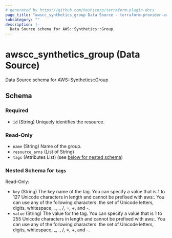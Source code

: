 ```yaml
---
# generated by https://github.com/hashicorp/terraform-plugin-docs
page_title: "awscc_synthetics_group Data Source - terraform-provider-awscc"
subcategory: ""
description: |-
  Data Source schema for AWS::Synthetics::Group
---
```


# awscc_synthetics_group (Data Source)

Data Source schema for AWS::Synthetics::Group



<!-- schema generated by tfplugindocs -->
## Schema

### Required

- `id` (String) Uniquely identifies the resource.

### Read-Only

- `name` (String) Name of the group.
- `resource_arns` (List of String)
- `tags` (Attributes List) (see [below for nested schema](#nestedatt--tags))

<a id="nestedatt--tags"></a>
### Nested Schema for `tags`

Read-Only:

- `key` (String) The key name of the tag. You can specify a value that is 1 to 127 Unicode characters in length and cannot be prefixed with aws:. You can use any of the following characters: the set of Unicode letters, digits, whitespace, _, ., /, =, +, and -.
- `value` (String) The value for the tag. You can specify a value that is 1 to 255 Unicode characters in length and cannot be prefixed with aws:. You can use any of the following characters: the set of Unicode letters, digits, whitespace, _, ., /, =, +, and -.

